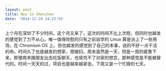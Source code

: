 ```yaml
---
layout: post
title: Nov in Shenzhen
date: '2014-11-24 14:22:55'
---
```


上个月在深圳了不少时间，这个月又来了，这次的时间不比上次短，但同时也越发的感觉到了力不从心。唯一值得欣慰的只有之前自学的 Linux 算是派上了一些用场，在 Chromium OS 上。但也越发的感觉到了自己的本事，说的不好一点干活的命。时间久了也是越发的想家，想媳妇。周末虽然是一天，但是一周的疲惫下来，即便周末跟朋友出去吃饭聊天，也填充不了对家的想念，那种感觉是不能被替代的。时间一天天的过，项目也是越来越紧张。下周又是一个忙碌的七天。